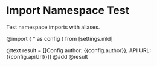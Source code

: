 # Import Namespace Test

Test namespace imports with aliases.

@import { * as config } from [settings.mld]

@text result = [[Config author: {{config.author}}, API URL: {{config.apiUrl}}]]
@add @result